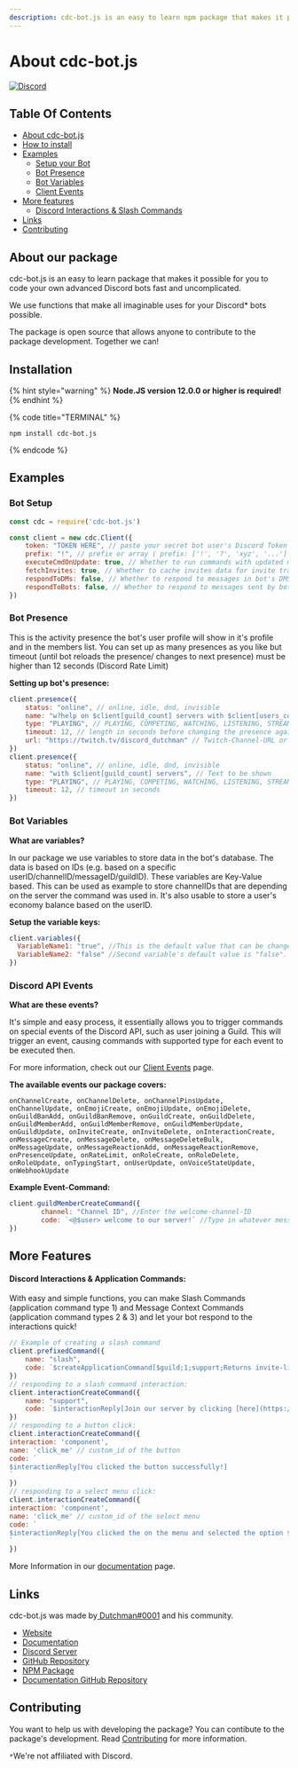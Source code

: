 ```yaml
---
description: cdc-bot.js is an easy to learn npm package that makes it possible for you to code your own advanced Discord bots fast and uncomplicated. We use functions that make all imaginable uses for your bots!
---
```

# About cdc-bot.js

[![Discord](https://img.shields.io/discord/845696357406998588?color=blue\&label=Discord\&logo=discord\&logoColor=white)](https://discord.gg/djcSRFPPaN)

## Table Of Contents

* [About cdc-bot.js](about-cdc-bot.js.md#about-our-package)
* [How to install](about-cdc-bot.js.md#installation)
* [Examples](about-cdc-bot.js.md#examples)
  * [Setup your Bot](about-cdc-bot.js.md#bot-setup)
  * [Bot Presence](about-cdc-bot.js.md#bot-presence)
  * [Bot Variables](about-cdc-bot.js.md#bot-variables)
  * [Client Events](about-cdc-bot.js.md#discord-api-events)
* [More features ](about-cdc-bot.js.md#more-features)
  * [Discord Interactions & Slash Commands](about-cdc-bot.js.md#discord-interactions-and-application-commands)
* [Links](about-cdc-bot.js.md#links)
* [Contributing](about-cdc-bot.js.md#contributing)

## About our package

cdc-bot.js is an easy to learn package that makes it possible for you to code your own advanced Discord bots fast and uncomplicated.

We use functions that make all imaginable uses for your Discord\* bots possible.

The package is open source that allows anyone to contribute to the package development. Together we can! 

## Installation

{% hint style="warning" %}
**Node.JS version 12.0.0 or higher is required!**
{% endhint %}

{% code title="TERMINAL" %}
```
npm install cdc-bot.js
```
{% endcode %}

## Examples

### Bot Setup

```javascript
const cdc = require('cdc-bot.js')

const client = new cdc.Client({
    token: "TOKEN HERE", // paste your secret bot user's Discord Token
    prefix: "!", // prefix or array ( prefix: ['!', '?', 'xyz', '...'] ) of prefixes, optional, default is "!"
    executeCmdOnUpdate: true, // Whether to run commands with updated messages if they're a command trigger, optional, default false
    fetchInvites: true, // Whether to cache invites data for invite tracking system or not
    respondToDMs: false, // Whether to respond to messages in bot's DMS or not, optional, default true
    respondToBots: false, // Whether to respond to messages sent by bots or not, optional, default true
})
```

### Bot Presence

This is the activity presence the bot's user profile will show in it's profile and in the members list. You can set up as many presences as you like but timeout (until bot reloads the presence/ changes to next presence) must be higher than 12 seconds (Discord Rate Limit)

**Setting up bot's presence:**

```javascript
client.presence({
    status: "online", // online, idle, dnd, invisible
    name: "w?help on $client[guild_count] servers with $client[users_count] users", // Text to be shown
    type: "PLAYING", // PLAYING, COMPETING, WATCHING, LISTENING, STREAMING
    timeout: 12, // length in seconds before changing the presence again (must be 12 or higher)
    url: "https://twitch.tv/discord_dutchman" // Twitch-Channel-URL or YouTube-Video-URL if type is STREAMING
})
client.presence({
    status: "online", // online, idle, dnd, invisible
    name: "with $client[guild_count] servers", // Text to be shown
    type: "PLAYING", // PLAYING, COMPETING, WATCHING, LISTENING, STREAMING
    timeout: 12, // timeout in seconds
})
```

### Bot Variables

**What are variables?**

In our package we use variables to store data in the bot's database. The data is based on IDs (e.g. based on a specific userID/channelID/messageID/guildID). These variables are Key-Value based. This can be used as example to store channelIDs that are depending on the server the command was used in. It's also usable to store a user's economy balance based on the userID.

**Setup the variable keys:**

```javascript
client.variables({
  VariableName1: "true", //This is the default value that can be changed via functions for each user/channel/server/message differently.
  VariableName2: "false" //Second variable's default value is "false".
})
```

### Discord API Events

**What are these events?**

It's simple and easy process, it essentially allows you to trigger commands on special events of the Discord API, such as user joining a Guild. This will trigger an event, causing commands with supported type for each event to be executed then.

For more information, check out our [Client Events](guides/client-events.md) page.

**The available events our package covers:**

```
onChannelCreate, onChannelDelete, onChannelPinsUpdate, onChannelUpdate, onEmojiCreate, onEmojiUpdate, onEmojiDelete, onGuildBanAdd, onGuildBanRemove, onGuildCreate, onGuildDelete, onGuildMemberAdd, onGuildMemberRemove, onGuildMemberUpdate, onGuildUpdate, onInviteCreate, onInviteDelete, onInteractionCreate, onMessageCreate, onMessageDelete, onMessageDeleteBulk, onMessageUpdate, onMessageReactionAdd, onMessageReactionRemove, onPresenceUpdate, onRateLimit, onRoleCreate, onRoleDelete, onRoleUpdate, onTypingStart, onUserUpdate, onVoiceStateUpdate, onWebhookUpdate
```

**Example Event-Command:**

```javascript
client.guildMemberCreateCommand({
        channel: "Channel ID", //Enter the welcome-channel-ID
        code: `<@$user> welcome to our server!` //Type in whatever message you would like to be send.
})
```

## More Features

#### Discord Interactions & Application Commands:

With easy and simple functions, you can make Slash Commands (application command type 1) and Message Context Commands (application command types 2 & 3) and let your bot respond to the interactions quick!

```javascript
// Example of creating a slash command
client.prefixedCommand({
    name: "slash",
    code: `$createApplicationCommand[$guild;1;support;Returns invite-link of our support-server.]`
})
// responding to a slash command interaction:
client.interactionCreateCommand({
    name: "support", 
    code: `$interactionReply[Join our server by clicking [here](https://discord.gg/djcSRFPPaN)]`
})
// responding to a button click:
client.interactionCreateCommand({
interaction: 'component',
name: 'click_me' // custom_id of the button
code: `
$interactionReply[You clicked the button successfully!]
`
})
// responding to a select menu click:
client.interactionCreateCommand({
interaction: 'component',
name: 'click_me' // custom_id of the select menu
code: `
$interactionReply[You clicked the on the menu and selected the option $interactionData[select_values]!]
`
})
```

More Information in our [documentation](https://cdc-bot.dutchman-dev.com/guide/application-commands) page.

## Links

cdc-bot.js was made by[ Dutchman#0001](https://discordapp.com/users/704677071929999390) and his community.

* [Website](https://cdc-bot.dutchman-dev.com)
* [Documentation](https://cdc-bot.dutchman-dev.com)
* [Discord Server](https://discord.gg/HmtpbraCnk)
* [GitHub Repository](https://github.com/cdc-bot-js-npm/cdc-bot.js)
* [NPM Package](htts://npmjs.org/package/cdc-bot.js)
* [Documentation GitHub Repository](https://github.com/cdc-bot-js-npm/documentation)

## Contributing

You want to help us with developing the package? You can contibute to the package's development. Read [Contributing](https://github.com/cdc-bot-js-npm/cdc-bot.js/blob/main/.github/CONTRIBUTING.md) for more information.



`*`We're not affiliated with Discord.
